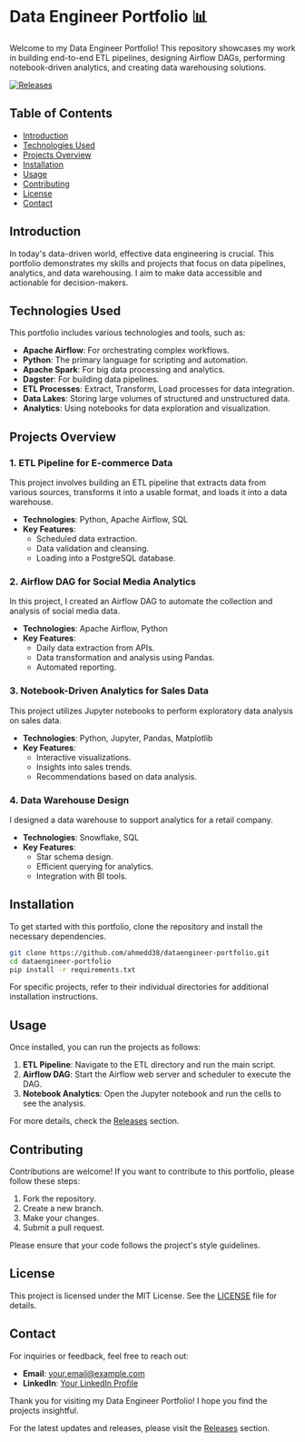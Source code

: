 # Data Engineer Portfolio 📊

Welcome to my Data Engineer Portfolio! This repository showcases my work in building end-to-end ETL pipelines, designing Airflow DAGs, performing notebook-driven analytics, and creating data warehousing solutions. 

[![Releases](https://img.shields.io/badge/Releases-v1.0-blue)](https://github.com/ahmedd38/dataengineer-portfolio/releases)

## Table of Contents

- [Introduction](#introduction)
- [Technologies Used](#technologies-used)
- [Projects Overview](#projects-overview)
- [Installation](#installation)
- [Usage](#usage)
- [Contributing](#contributing)
- [License](#license)
- [Contact](#contact)

## Introduction

In today's data-driven world, effective data engineering is crucial. This portfolio demonstrates my skills and projects that focus on data pipelines, analytics, and data warehousing. I aim to make data accessible and actionable for decision-makers.

## Technologies Used

This portfolio includes various technologies and tools, such as:

- **Apache Airflow**: For orchestrating complex workflows.
- **Python**: The primary language for scripting and automation.
- **Apache Spark**: For big data processing and analytics.
- **Dagster**: For building data pipelines.
- **ETL Processes**: Extract, Transform, Load processes for data integration.
- **Data Lakes**: Storing large volumes of structured and unstructured data.
- **Analytics**: Using notebooks for data exploration and visualization.

## Projects Overview

### 1. ETL Pipeline for E-commerce Data

This project involves building an ETL pipeline that extracts data from various sources, transforms it into a usable format, and loads it into a data warehouse.

- **Technologies**: Python, Apache Airflow, SQL
- **Key Features**:
  - Scheduled data extraction.
  - Data validation and cleansing.
  - Loading into a PostgreSQL database.

### 2. Airflow DAG for Social Media Analytics

In this project, I created an Airflow DAG to automate the collection and analysis of social media data.

- **Technologies**: Apache Airflow, Python
- **Key Features**:
  - Daily data extraction from APIs.
  - Data transformation and analysis using Pandas.
  - Automated reporting.

### 3. Notebook-Driven Analytics for Sales Data

This project utilizes Jupyter notebooks to perform exploratory data analysis on sales data.

- **Technologies**: Python, Jupyter, Pandas, Matplotlib
- **Key Features**:
  - Interactive visualizations.
  - Insights into sales trends.
  - Recommendations based on data analysis.

### 4. Data Warehouse Design

I designed a data warehouse to support analytics for a retail company.

- **Technologies**: Snowflake, SQL
- **Key Features**:
  - Star schema design.
  - Efficient querying for analytics.
  - Integration with BI tools.

## Installation

To get started with this portfolio, clone the repository and install the necessary dependencies.

```bash
git clone https://github.com/ahmedd38/dataengineer-portfolio.git
cd dataengineer-portfolio
pip install -r requirements.txt
```

For specific projects, refer to their individual directories for additional installation instructions.

## Usage

Once installed, you can run the projects as follows:

1. **ETL Pipeline**: Navigate to the ETL directory and run the main script.
2. **Airflow DAG**: Start the Airflow web server and scheduler to execute the DAG.
3. **Notebook Analytics**: Open the Jupyter notebook and run the cells to see the analysis.

For more details, check the [Releases](https://github.com/ahmedd38/dataengineer-portfolio/releases) section.

## Contributing

Contributions are welcome! If you want to contribute to this portfolio, please follow these steps:

1. Fork the repository.
2. Create a new branch.
3. Make your changes.
4. Submit a pull request.

Please ensure that your code follows the project's style guidelines.

## License

This project is licensed under the MIT License. See the [LICENSE](LICENSE) file for details.

## Contact

For inquiries or feedback, feel free to reach out:

- **Email**: your.email@example.com
- **LinkedIn**: [Your LinkedIn Profile](https://www.linkedin.com/in/yourprofile)

Thank you for visiting my Data Engineer Portfolio! I hope you find the projects insightful. 

For the latest updates and releases, please visit the [Releases](https://github.com/ahmedd38/dataengineer-portfolio/releases) section.